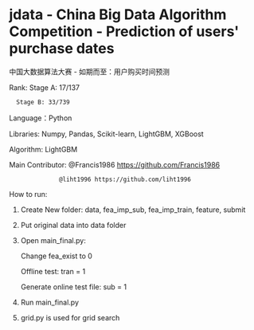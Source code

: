 # jdata - China Big Data Algorithm Competition - Prediction of users' purchase dates 
中国大数据算法大赛 - 如期而至：用户购买时间预测

Rank: Stage A: 17/137
      
      Stage B: 33/739

Language：Python

Libraries: Numpy, Pandas, Scikit-learn, LightGBM, XGBoost

Algorithm: LightGBM

Main Contributor: @Francis1986 https://github.com/Francis1986
                  
                  @liht1996 https://github.com/liht1996

How to run: 

1. Create New folder: data, fea_imp_sub, fea_imp_train, feature, submit

2. Put original data into data folder

3. Open main_final.py:

      Change fea_exist to 0
      
      Offline test: tran = 1
      
      Generate online test file: sub = 1

4. Run main_final.py

5. grid.py is used for grid search
